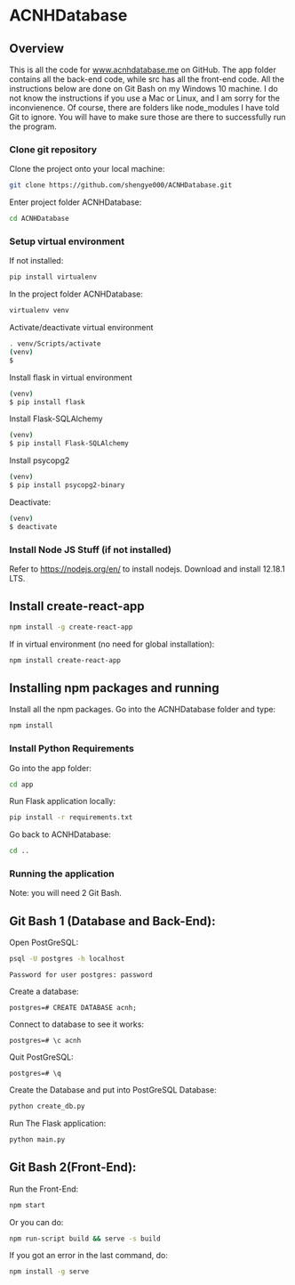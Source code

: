 # ACNHDatabase

## Overview
This is all the code for www.acnhdatabase.me on GitHub. The app folder contains all the back-end code, while src has all the front-end code.
All the instructions below are done on Git Bash on my Windows 10 machine. I do not know the instructions if you use a Mac or Linux, and I am sorry for the inconvienence.
Of course, there are folders like node_modules I have told Git to ignore. You will have to make sure those are there to successfully run the program.


### Clone git repository
Clone the project onto your local machine:

```bash
git clone https://github.com/shengye000/ACNHDatabase.git
```

Enter project folder ACNHDatabase:
```bash
cd ACNHDatabase
```
### Setup virtual environment
If not installed:
```bash
pip install virtualenv
```

In the project folder ACNHDatabase:
```bash
virtualenv venv
```

Activate/deactivate virtual environment
```bash
. venv/Scripts/activate
(venv)
$
```

Install flask in virtual environment
```bash
(venv) 
$ pip install flask 
```

Install Flask-SQLAlchemy
```bash
(venv) 
$ pip install Flask-SQLAlchemy
```

Install psycopg2
```bash
(venv) 
$ pip install psycopg2-binary
```

Deactivate:
```bash
(venv) 
$ deactivate
```

### Install Node JS Stuff (if not installed)
Refer to https://nodejs.org/en/ to install nodejs. Download and install 12.18.1 LTS.

## Install create-react-app
```bash
npm install -g create-react-app
```

If in virtual environment (no need for global installation):
```bash
npm install create-react-app
```

## Installing npm packages and running
Install all the npm packages. Go into the ACNHDatabase folder and type:
```bash
npm install
```

### Install Python Requirements
Go into the app folder:
```bash
cd app
```

Run Flask application locally:
```bash
pip install -r requirements.txt 
```

Go back to ACNHDatabase:
```bash
cd ..
```

### Running the application
Note: you will need 2 Git Bash.

## Git Bash 1 (Database and Back-End):
Open PostGreSQL:
```bash
psql -U postgres -h localhost
```

```
Password for user postgres: password
```

Create a database:
```
postgres=# CREATE DATABASE acnh;
```

Connect to database to see it works:
```
postgres=# \c acnh
```

Quit PostGreSQL:
```
postgres=# \q
```

Create the Database and put into PostGreSQL Database:
```bash
python create_db.py
```

Run The Flask application:
```bash
python main.py
```

## Git Bash 2(Front-End):
Run the Front-End:
```bash
npm start
```

Or you can do:
```bash
npm run-script build && serve -s build
```

If you got an error in the last command, do:
```bash
npm install -g serve
```






